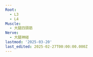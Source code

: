 ```yaml
---
Root:
  - L3
  - L4
Muscle:
  - 大腿四頭筋
Nerve:
  - 大腿神経
lastmod: '2025-03-20'
last_edited: 2025-02-27T00:00:00.000Z
---
```



